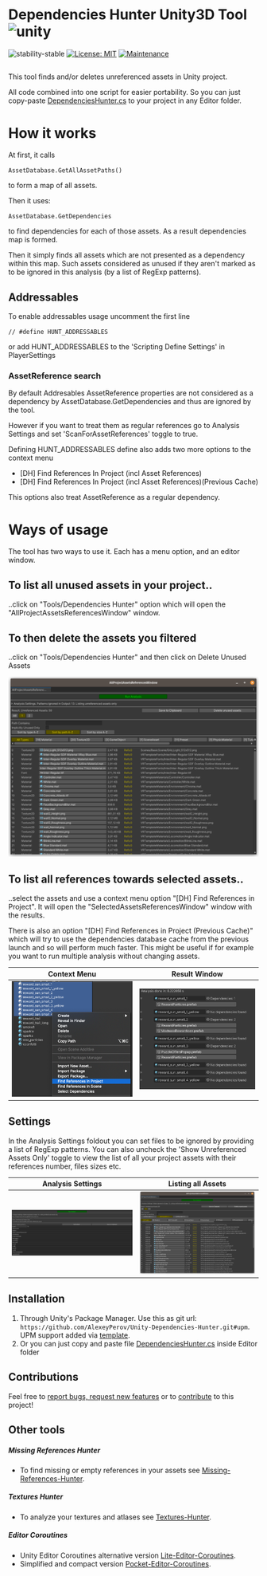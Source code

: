 # Dependencies Hunter Unity3D Tool ![unity](https://img.shields.io/badge/Unity-100000?style=for-the-badge&logo=unity&logoColor=white)

![stability-stable](https://img.shields.io/badge/stability-stable-green.svg)
[![License: MIT](https://img.shields.io/badge/License-MIT-yellow.svg)](https://opensource.org/licenses/MIT)
[![Maintenance](https://img.shields.io/badge/Maintained%3F-yes-green.svg)](https://GitHub.com/Naereen/StrapDown.js/graphs/commit-activity)

##
This tool finds and/or deletes unreferenced assets in Unity project.

All code combined into one script for easier portability.
So you can just copy-paste [DependenciesHunter.cs](./Packages/DependenciesHunter/Editor/DependenciesHunter.cs) to your project in any Editor folder.

# How it works

At first, it calls
```code
AssetDatabase.GetAllAssetPaths()
```
to form a map of all assets.

Then it uses:
```code
AssetDatabase.GetDependencies
```
to find dependencies for each of those assets. As a result dependencies map is formed.

Then it simply finds all assets which are not presented as a dependency within this map.
Such assets considered as unused if they aren't marked as to be ignored in this analysis (by a list of RegExp patterns).

## Addressables

To enable addressables usage uncomment the first line

```code
// #define HUNT_ADDRESSABLES
```
or add HUNT_ADDRESSABLES to the 'Scripting Define Settings' in PlayerSettings

### AssetReference search

By default Addresables AssetReference properties are not considered as a dependency by AssetDatabase.GetDependencies 
and thus are ignored by the tool.

However if you want to treat them as regular references go to Analysis Settings and set 'ScanForAssetReferences' toggle to true.

Defining HUNT_ADDRESSABLES define also adds two more options to the context menu
- [DH] Find References In Project (incl Asset References)
- [DH] Find References In Project (incl Asset References)(Previous Cache)

This options also treat AssetReference as a regular dependency.

# Ways of usage

The tool has two ways to use it. Each has a menu option, and an editor window.

## To list all unused assets in your project..
..click on "Tools/Dependencies Hunter" option which will open the "AllProjectAssetsReferencesWindow" window.

## To then delete the assets you filtered
..click on "Tools/Dependencies Hunter" and then click on Delete Unused Assets

![plot](./Screenshots/project_analysis_unused.png)

## To list all references towards selected assets..
..select the assets and use a context menu option "[DH] Find References in Project".
It will open the "SelectedAssetsReferencesWindow" window with the results. 

There is also an option "[DH] Find References in Project (Previous Cache)" which will try to use the dependencies database cache from the previous launch and so will perform much faster. 
This might be useful if for example you want to run multiple analysis without changing assets.

| Context Menu  | Result Window |
| ------------- | ------------- |
| ![plot](./Screenshots/context_menu.png) | ![plot](./Screenshots/context_menu_result.png) |

## Settings

In the Analysis Settings foldout you can set files to be ignored by providing a list of RegExp patterns.
You can also uncheck the 'Show Unreferenced Assets Only' toggle 
to view the list of all your project assets with their references number, files sizes etc.

| Analysis Settings  | Listing all Assets |
| ------------- | ------------- |
| ![plot](./Screenshots/ignore_patterns.png) | ![plot](./Screenshots/project_analysis_all.png) |

## Installation

 1. Through Unity's Package Manager. Use this as git url: `https://github.com/AlexeyPerov/Unity-Dependencies-Hunter.git#upm`. UPM support added via [template](https://github.com/STARasGAMES/Unity-package-repo-setup-template).
 2. Or you can just copy and paste file [DependenciesHunter.cs](./Packages/DependenciesHunter/Editor/DependenciesHunter.cs) inside Editor folder 

## Contributions

Feel free to [report bugs, request new features](https://github.com/AlexeyPerov/Unity-Dependencies-Hunter/issues) 
or to [contribute](https://github.com/AlexeyPerov/Unity-Dependencies-Hunter/pulls) to this project! 

## Other tools

##### Missing References Hunter

- To find missing or empty references in your assets see [Missing-References-Hunter](https://github.com/AlexeyPerov/Unity-MissingReferences-Hunter).

##### Textures Hunter

- To analyze your textures and atlases see [Textures-Hunter](https://github.com/AlexeyPerov/Unity-Textures-Hunter).

##### Editor Coroutines

- Unity Editor Coroutines alternative version [Lite-Editor-Coroutines](https://github.com/AlexeyPerov/Unity-Lite-Editor-Coroutines).
- Simplified and compact version [Pocket-Editor-Coroutines](https://github.com/AlexeyPerov/Unity-Pocket-Editor-Coroutines).
